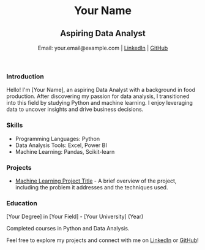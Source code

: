 <!DOCTYPE html>  
<html lang="en">  
<head>  
    <meta charset="UTF-8">  
    <meta name="viewport" content="width=device-width, initial-scale=1.0">  
    <title>Your Name - Data Analyst</title>  
    <link href="https://cdn.tailwindcss.com" rel="stylesheet">  
</head>  
<body class="bg-gray-100 text-gray-800">  
    <header class="text-center py-10">  
        <h1 class="text-4xl font-bold">Your Name</h1>  
        <h2 class="text-2xl">Aspiring Data Analyst</h2>  
        <p class="mt-4">Email: your.email@example.com | <a href="your-linkedin-url" class="text-blue-500">LinkedIn</a> | <a href="your-github-url" class="text-blue-500">GitHub</a></p>  
    </header>  
    <main class="max-w-4xl mx-auto p-5">  
        <section>  
            <h3 class="text-3xl font-semibold">Introduction</h3>  
            <p>Hello! I'm [Your Name], an aspiring Data Analyst with a background in food production. After discovering my passion for data analysis, I transitioned into this field by studying Python and machine learning. I enjoy leveraging data to uncover insights and drive business decisions.</p>  
        </section>  
        <section>  
            <h3 class="text-3xl font-semibold">Skills</h3>  
            <ul class="list-disc pl-5">  
                <li>Programming Languages: Python</li>  
                <li>Data Analysis Tools: Excel, Power BI</li>  
                <li>Machine Learning: Pandas, Scikit-learn</li>  
            </ul>  
        </section>  
        <section>  
            <h3 class="text-3xl font-semibold">Projects</h3>  
            <ul class="list-disc pl-5">  
                <li><a href="link-to-kaggle-notebook" class="text-blue-500">Machine Learning Project Title</a> - A brief overview of the project, including the problem it addresses and the techniques used.</li>  
            </ul>  
        </section>  
        <section>  
            <h3 class="text-3xl font-semibold">Education</h3>  
            <p>[Your Degree] in [Your Field] - [Your University] (Year)</p>  
            <p>Completed courses in Python and Data Analysis.</p>  
        </section>  
    </main>  
    <footer class="text-center py-5">  
        <p>Feel free to explore my projects and connect with me on <a href="your-linkedin-url" class="text-blue-500">LinkedIn</a> or <a href="your-github-url" class="text-blue-500">GitHub</a>!</p>  
    </footer>  
</body>  
</html>
